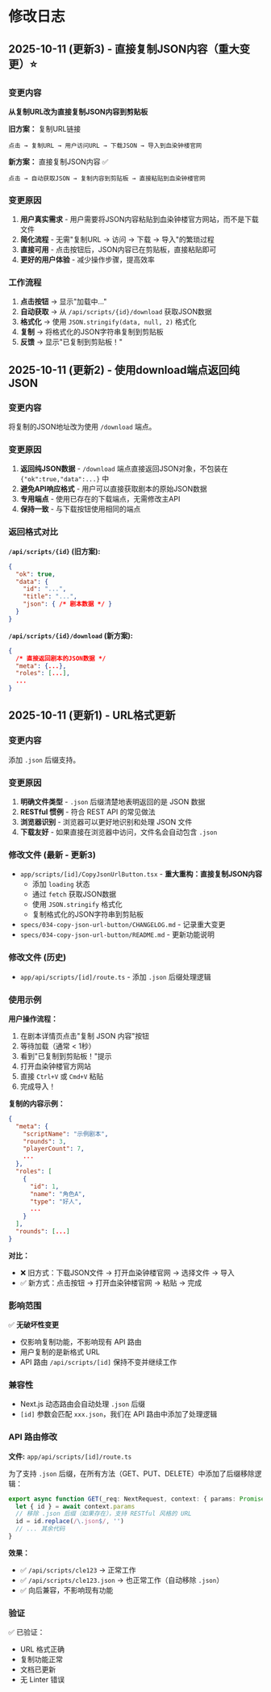# 修改日志

## 2025-10-11 (更新3) - 直接复制JSON内容（重大变更）⭐

### 变更内容

**从复制URL改为直接复制JSON内容到剪贴板**

**旧方案：** 复制URL链接
```
点击 → 复制URL → 用户访问URL → 下载JSON → 导入到血染钟楼官网
```

**新方案：** 直接复制JSON内容 ✅
```
点击 → 自动获取JSON → 复制内容到剪贴板 → 直接粘贴到血染钟楼官网
```

### 变更原因

1. **用户真实需求** - 用户需要将JSON内容粘贴到血染钟楼官方网站，而不是下载文件
2. **简化流程** - 无需"复制URL → 访问 → 下载 → 导入"的繁琐过程
3. **直接可用** - 点击按钮后，JSON内容已在剪贴板，直接粘贴即可
4. **更好的用户体验** - 减少操作步骤，提高效率

### 工作流程

1. **点击按钮** → 显示"加载中..."
2. **自动获取** → 从 `/api/scripts/{id}/download` 获取JSON数据
3. **格式化** → 使用 `JSON.stringify(data, null, 2)` 格式化
4. **复制** → 将格式化的JSON字符串复制到剪贴板
5. **反馈** → 显示"已复制到剪贴板！"

## 2025-10-11 (更新2) - 使用download端点返回纯JSON

### 变更内容

将复制的JSON地址改为使用 `/download` 端点。

### 变更原因

1. **返回纯JSON数据** - `/download` 端点直接返回JSON对象，不包装在 `{"ok":true,"data":...}` 中
2. **避免API响应格式** - 用户可以直接获取剧本的原始JSON数据
3. **专用端点** - 使用已存在的下载端点，无需修改主API
4. **保持一致** - 与下载按钮使用相同的端点

### 返回格式对比

**`/api/scripts/{id}` (旧方案):**
```json
{
  "ok": true,
  "data": {
    "id": "...",
    "title": "...",
    "json": { /* 剧本数据 */ }
  }
}
```

**`/api/scripts/{id}/download` (新方案):**
```json
{
  /* 直接返回剧本的JSON数据 */
  "meta": {...},
  "roles": [...],
  ...
}
```

## 2025-10-11 (更新1) - URL格式更新

### 变更内容

添加 `.json` 后缀支持。

### 变更原因

1. **明确文件类型** - `.json` 后缀清楚地表明返回的是 JSON 数据
2. **RESTful 惯例** - 符合 REST API 的常见做法
3. **浏览器识别** - 浏览器可以更好地识别和处理 JSON 文件
4. **下载友好** - 如果直接在浏览器中访问，文件名会自动包含 `.json`

### 修改文件 (最新 - 更新3)

- `app/scripts/[id]/CopyJsonUrlButton.tsx` - **重大重构：直接复制JSON内容**
  - 添加 `loading` 状态
  - 通过 `fetch` 获取JSON数据
  - 使用 `JSON.stringify` 格式化
  - 复制格式化的JSON字符串到剪贴板
- `specs/034-copy-json-url-button/CHANGELOG.md` - 记录重大变更
- `specs/034-copy-json-url-button/README.md` - 更新功能说明

### 修改文件 (历史)

- `app/api/scripts/[id]/route.ts` - 添加 `.json` 后缀处理逻辑

### 使用示例

**用户操作流程：**

1. 在剧本详情页点击"复制 JSON 内容"按钮
2. 等待加载（通常 < 1秒）
3. 看到"已复制到剪贴板！"提示
4. 打开血染钟楼官方网站
5. 直接 `Ctrl+V` 或 `Cmd+V` 粘贴
6. 完成导入！

**复制的内容示例：**
```json
{
  "meta": {
    "scriptName": "示例剧本",
    "rounds": 3,
    "playerCount": 7,
    ...
  },
  "roles": [
    {
      "id": 1,
      "name": "角色A",
      "type": "好人",
      ...
    }
  ],
  "rounds": [...]
}
```

**对比：**
- ❌ 旧方式：下载JSON文件 → 打开血染钟楼官网 → 选择文件 → 导入
- ✅ 新方式：点击按钮 → 打开血染钟楼官网 → 粘贴 → 完成

### 影响范围

✅ **无破坏性变更**
- 仅影响复制功能，不影响现有 API 路由
- 用户复制的是新格式 URL
- API 路由 `/api/scripts/[id]` 保持不变并继续工作

### 兼容性

- Next.js 动态路由会自动处理 `.json` 后缀
- `[id]` 参数会匹配 `xxx.json`，我们在 API 路由中添加了处理逻辑

### API 路由修改

**文件:** `app/api/scripts/[id]/route.ts`

为了支持 `.json` 后缀，在所有方法（GET、PUT、DELETE）中添加了后缀移除逻辑：

```typescript
export async function GET(_req: NextRequest, context: { params: Promise<{ id: string }> }) {
  let { id } = await context.params
  // 移除 .json 后缀（如果存在），支持 RESTful 风格的 URL
  id = id.replace(/\.json$/, '')
  // ... 其余代码
}
```

**效果：**
- ✅ `/api/scripts/cle123` → 正常工作
- ✅ `/api/scripts/cle123.json` → 也正常工作（自动移除 `.json`）
- ✅ 向后兼容，不影响现有功能

### 验证

✅ 已验证：
- URL 格式正确
- 复制功能正常
- 文档已更新
- 无 Linter 错误

